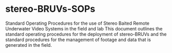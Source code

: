 # stereo-BRUVs-SOPs
Standard Operating Procedures for the use of Stereo Baited Remote Underwater Video Systems in the field and lab
This document outlines the standard operating procedures for the deployment of stereo-BRUVs and the standard procedures for the management of footage and data that is generated in the field.

